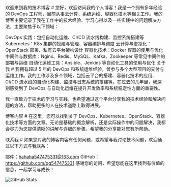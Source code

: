欢迎来到我的技术博客 #
您好，欢迎访问我的个人博客！我是一个拥有多年经验的 DevOps 工程师，目前从事云计算、系统运维、容器化技术等相关工作。我的博客主要记录了我在工作中的技术经验、学习心得以及一些实践中的问题解决方法，主要聚焦于以下领域：

DevOps 实践：包括自动化运维、CI/CD 流水线构建、监控系统搭建等
Kubernetes：K8s 集群的搭建与管理、容器编排与调度
云计算与虚拟化：OpenStack 部署、私有云平台架构设计
容器化技术：Docker 容器的使用与优化
中间件与数据库：Nginx、Redis、MySQL、Kafka、Zookeeper 等常见中间件的部署与运维
自动化运维工具：Ansible、Jenkins 等自动化工具的使用与优化
关于我 #
我拥有超过 5 年的 DevOps 和系统运维经验，曾参与多个大型项目的交付与运维工作。我的工作涉及多个领域，包括云平台的搭建、容器化技术的应用、CI/CD 流水线的自动化构建、监控与日志系统的搭建等。在过去的几年里，我深刻感受到了 DevOps 与自动化运维在提升开发效率和系统稳定性方面的重要性。

我一直致力于技术的学习与实践，也希望通过这个平台分享我的技术经验和解决问题的方法，帮助更多的人在技术道路上取得进展。

博客内容 #
在这里，您可以找到关于 DevOps、Kubernetes、OpenStack、容器化技术等方面的文章。无论是基础的概念解析，还是实际操作中的问题解决，我都会尽力为您提供清晰的讲解与详细的步骤。希望我的分享能对您有所帮助。

联系我 #
如果您对我的博客内容有任何问题，或希望与我讨论技术问题，欢迎通过以下方式与我联系：

邮件：hahaha547475331@163.com
GitHub：https://github.com/qq547475331
感谢您的访问，希望您能在这里找到有价值的信息，一起学习与成长！

![GitHub Stats](https://github-readme-stats.vercel.app/api?username=your-username&show_icons=true&theme=radical)

